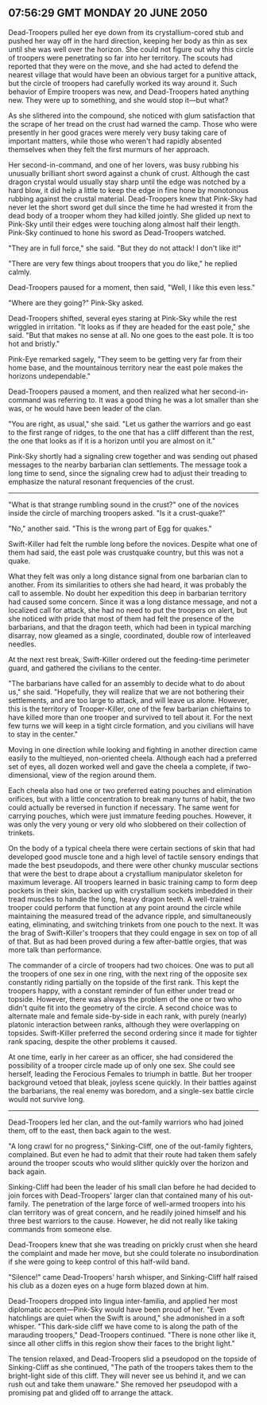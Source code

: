## 07:56:29 GMT MONDAY 20 JUNE 2050
Dead-Troopers pulled her eye down from its crystallium-cored stub and pushed her way off in the hard direction, keeping her body as thin as sex until she was well over the horizon. She could not figure out why this circle of troopers were penetrating so far into her territory. The scouts had reported that they were on the move, and she had acted to defend the nearest village that would have been an obvious target for a punitive attack, but the circle of troopers had carefully worked its way around it. Such behavior of Empire troopers was new, and Dead-Troopers hated anything new. They were up to something, and she would stop it&mdash;but what?

As she slithered into the compound, she noticed with glum satisfaction that the scrape of her tread on the crust had warned the camp. Those who were presently in her good graces were merely very busy taking care of important matters, while those who weren't had rapidly absented themselves when they felt the first murmurs of her approach.

Her second-in-command, and one of her lovers, was busy rubbing his unusually brilliant short sword against a chunk of crust. Although the cast dragon crystal would usually stay sharp until the edge was notched by a hard blow, it did help a little to keep the edge in fine hone by monotonous rubbing against the crustal material. Dead-Troopers knew that Pink-Sky had never let the short sword get dull since the time he had wrested it from the dead body of a trooper whom they had killed jointly. She glided up next to Pink-Sky until their edges were touching along almost half their length. Pink-Sky continued to hone his sword as Dead-Troopers watched.

"They are in full force," she said. "But they do not attack! I don't like it!"

"There are very few things about troopers that you do like," he replied calmly.

Dead-Troopers paused for a moment, then said, "Well, I like this even less."

"Where are they going?" Pink-Sky asked.

Dead-Troopers shifted, several eyes staring at Pink-Sky while the rest wriggled in irritation. "It looks as if they are headed for the east pole," she said. "But that makes no sense at all. No one goes to the east pole. It is too hot and bristly."

Pink-Eye remarked sagely, "They seem to be getting very far from their home base, and the mountainous territory near the east pole makes the horizons undependable."

Dead-Troopers paused a moment, and then realized what her second-in-command was referring to. It was a good thing he was a lot smaller than she was, or he would have been leader of the clan.

"You are right, as usual," she said. "Let us gather the warriors and go east to the first range of ridges, to the one that has a cliff different than the rest, the one that looks as if it is a horizon until you are almost on it."

Pink-Sky shortly had a signaling crew together and was sending out phased messages to the nearby barbarian clan settlements. The message took a long time to send, since the signaling crew had to adjust their treading to emphasize the natural resonant frequencies of the crust.

---

"What is that strange rumbling sound in the crust?" one of the novices inside the circle of marching troopers asked. "Is it a crust-quake?"

"No," another said. "This is the wrong part of Egg for quakes."

Swift-Killer had felt the rumble long before the novices. Despite what one of them had said, the east pole was crustquake country, but this was not a quake.

What they felt was only a long distance signal from one barbarian clan to another. From its similarities to others she had heard, it was probably the call to assemble. No doubt her expedition this deep in barbarian territory had caused some concern. Since it was a long distance message, and not a localized call for attack, she had no need to put the troopers on alert, but she noticed with pride that most of them had felt the presence of the barbarians, and that the dragon teeth, which had been in typical marching disarray, now gleamed as a single, coordinated, double row of interleaved needles.

At the next rest break, Swift-Killer ordered out the feeding-time perimeter guard, and gathered the civilians to the center.

"The barbarians have called for an assembly to decide what to do about us," she said. "Hopefully, they will realize that we are not bothering their settlements, and are too large to attack, and will leave us alone. However, this is the territory of Trooper-Killer, one of the few barbarian chieftains to have killed more than one trooper and survived to tell about it. For the next few turns we will keep in a tight circle formation, and you civilians will have to stay in the center."

Moving in one direction while looking and fighting in another direction came easily to the multieyed, non-oriented cheela. Although each had a preferred set of eyes, all dozen worked well and gave the cheela a complete, if two-dimensional, view of the region around them.

Each cheela also had one or two preferred eating pouches and elimination orifices, but with a little concentration to break many turns of habit, the two could actually be reversed in function if necessary. The same went for carrying pouches, which were just immature feeding pouches. However, it was only the very young or very old who slobbered on their collection of trinkets.

On the body of a typical cheela there were certain sections of skin that had developed good muscle tone and a high level of tactile sensory endings that made the best pseudopods, and there were other chunky muscular sections that were the best to drape about a crystallium manipulator skeleton for maximum leverage. All troopers learned in basic training camp to form deep pockets in their skin, backed up with crystallium sockets imbedded in their tread muscles to handle the long, heavy dragon teeth. A well-trained trooper could perform that function at any point around the circle while maintaining the measured tread of the advance ripple, and simultaneously eating, eliminating, and switching trinkets from one pouch to the next. It was the brag of Swift-Killer's troopers that they could engage in sex on top of all of that. But as had been proved during a few after-battle orgies, that was more talk than performance.

The commander of a circle of troopers had two choices. One was to put all the troopers of one sex in one ring, with the next ring of the opposite sex constantly riding partially on the topside of the first rank. This kept the troopers happy, with a constant reminder of fun either under tread or topside. However, there was always the problem of the one or two who didn't quite fit into the geometry of the circle. A second choice was to alternate male and female side-by-side in each rank, with purely (nearly) platonic interaction between ranks, although they were overlapping on topsides. Swift-Killer preferred the second ordering since it made for tighter rank spacing, despite the other problems it caused.

At one time, early in her career as an officer, she had considered the possibility of a trooper circle made up of only one sex. She could see herself, leading the Ferocious Females to triumph in battle. But her trooper background vetoed that bleak, joyless scene quickly. In their battles against the barbarians, the real enemy was boredom, and a single-sex battle circle would not survive long.

---

Dead-Troopers led her clan, and the out-family warriors who had joined them, off to the east, then back again to the west.

"A long crawl for no progress," Sinking-Cliff, one of the out-family fighters, complained. But even he had to admit that their route had taken them safely around the trooper scouts who would slither quickly over the horizon and back again.

Sinking-Cliff had been the leader of his small clan before he had decided to join forces with Dead-Troopers' larger clan that contained many of his out-family. The penetration of the large force of well-armed troopers into his clan territory was of great concern, and he readily joined himself and his three best warriors to the cause. However, he did not really like taking commands from someone else.

Dead-Troopers knew that she was treading on prickly crust when she heard the complaint and made her move, but she could tolerate no insubordination if she were going to keep control of this half-wild band.

"Silence!" came Dead-Troopers' harsh whisper, and Sinking-Cliff half raised his club as a dozen eyes on a huge form blazed down at him.

Dead-Troopers dropped into lingua inter-familia, and applied her most diplomatic accent&mdash;Pink-Sky would have been proud of her. "Even hatchlings are quiet when the Swift is around," she admonished in a soft whisper. "This dark-side cliff we have come to is along the path of the marauding troopers," Dead-Troopers continued. "There is none other like it, since all other cliffs in this region show their faces to the bright light."

The tension relaxed, and Dead-Troopers slid a pseudopod on the topside of Sinking-Cliff as she continued, "The path of the troopers takes them to the bright-light side of this cliff. They will never see us behind it, and we can rush out and take them unaware." She removed her pseudopod with a promising pat and glided off to arrange the attack.